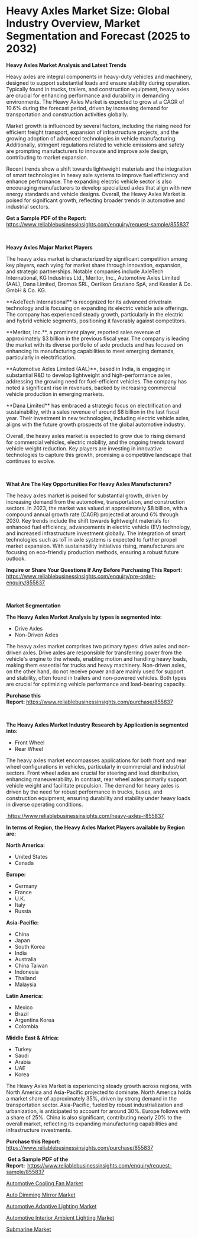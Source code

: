 <p><h1>Heavy Axles Market Size: Global Industry Overview, Market Segmentation and Forecast (2025 to 2032)</h1></p><p><strong>Heavy Axles Market Analysis and Latest Trends</strong></p>
<p><p>Heavy axles are integral components in heavy-duty vehicles and machinery, designed to support substantial loads and ensure stability during operation. Typically found in trucks, trailers, and construction equipment, heavy axles are crucial for enhancing performance and durability in demanding environments. The Heavy Axles Market is expected to grow at a CAGR of 10.6% during the forecast period, driven by increasing demand for transportation and construction activities globally.</p><p>Market growth is influenced by several factors, including the rising need for efficient freight transport, expansion of infrastructure projects, and the growing adoption of advanced technologies in vehicle manufacturing. Additionally, stringent regulations related to vehicle emissions and safety are prompting manufacturers to innovate and improve axle design, contributing to market expansion. </p><p>Recent trends show a shift towards lightweight materials and the integration of smart technologies in heavy axle systems to improve fuel efficiency and enhance performance. The expanding electric vehicle sector is also encouraging manufacturers to develop specialized axles that align with new energy standards and vehicle designs. Overall, the Heavy Axles Market is poised for significant growth, reflecting broader trends in automotive and industrial sectors.</p></p>
<p><strong>Get a Sample PDF of the Report:&nbsp;</strong> <a href="https://www.reliablebusinessinsights.com/enquiry/request-sample/855837?utm_campaign=1873&utm_medium=2&utm_source=Github&utm_content=ia&utm_term=30032025&utm_id=heavy-axles">https://www.reliablebusinessinsights.com/enquiry/request-sample/855837</a></p>
<p>&nbsp;</p>
<p><strong>Heavy Axles Major Market Players</strong></p>
<p><p>The heavy axles market is characterized by significant competition among key players, each vying for market share through innovation, expansion, and strategic partnerships. Notable companies include AxleTech International, KG Industries Ltd., Meritor, Inc., Automotive Axles Limited (AAL), Dana Limited, Dromos SRL, Oerlikon Graziano SpA, and Kessler & Co. GmbH & Co. KG.</p><p>**AxleTech International** is recognized for its advanced drivetrain technology and is focusing on expanding its electric vehicle axle offerings. The company has experienced steady growth, particularly in the electric and hybrid vehicle segments, positioning it favorably against competitors.</p><p>**Meritor, Inc.**, a prominent player, reported sales revenue of approximately $3 billion in the previous fiscal year. The company is leading the market with its diverse portfolio of axle products and has focused on enhancing its manufacturing capabilities to meet emerging demands, particularly in electrification.</p><p>**Automotive Axles Limited (AAL)**, based in India, is engaging in substantial R&D to develop lightweight and high-performance axles, addressing the growing need for fuel-efficient vehicles. The company has noted a significant rise in revenues, backed by increasing commercial vehicle production in emerging markets.</p><p>**Dana Limited** has embraced a strategic focus on electrification and sustainability, with a sales revenue of around $8 billion in the last fiscal year. Their investment in new technologies, including electric vehicle axles, aligns with the future growth prospects of the global automotive industry.</p><p>Overall, the heavy axles market is expected to grow due to rising demand for commercial vehicles, electric mobility, and the ongoing trends toward vehicle weight reduction. Key players are investing in innovative technologies to capture this growth, promising a competitive landscape that continues to evolve.</p></p>
<p>&nbsp;</p>
<p><strong>What Are The Key Opportunities For Heavy Axles Manufacturers?</strong></p>
<p><p>The heavy axles market is poised for substantial growth, driven by increasing demand from the automotive, transportation, and construction sectors. In 2023, the market was valued at approximately $8 billion, with a compound annual growth rate (CAGR) projected at around 6% through 2030. Key trends include the shift towards lightweight materials for enhanced fuel efficiency, advancements in electric vehicle (EV) technology, and increased infrastructure investment globally. The integration of smart technologies such as IoT in axle systems is expected to further propel market expansion. With sustainability initiatives rising, manufacturers are focusing on eco-friendly production methods, ensuring a robust future outlook.</p></p>
<p><strong>Inquire or Share Your Questions If Any Before Purchasing This Report:</strong> <a href="https://www.reliablebusinessinsights.com/enquiry/pre-order-enquiry/855837?utm_campaign=1873&utm_medium=2&utm_source=Github&utm_content=ia&utm_term=30032025&utm_id=heavy-axles">https://www.reliablebusinessinsights.com/enquiry/pre-order-enquiry/855837</a></p>
<p>&nbsp;</p>
<p><strong>Market Segmentation</strong></p>
<p><strong>The Heavy Axles Market Analysis by types is segmented into:</strong></p>
<p><ul><li>Drive Axles</li><li>Non-Driven Axles</li></ul></p>
<p><p>The heavy axles market comprises two primary types: drive axles and non-driven axles. Drive axles are responsible for transferring power from the vehicle's engine to the wheels, enabling motion and handling heavy loads, making them essential for trucks and heavy machinery. Non-driven axles, on the other hand, do not receive power and are mainly used for support and stability, often found in trailers and non-powered vehicles. Both types are crucial for optimizing vehicle performance and load-bearing capacity.</p></p>
<p><strong>Purchase this Report:&nbsp;</strong><a href="https://www.reliablebusinessinsights.com/purchase/855837?utm_campaign=1873&utm_medium=2&utm_source=Github&utm_content=ia&utm_term=30032025&utm_id=heavy-axles">https://www.reliablebusinessinsights.com/purchase/855837</a></p>
<p>&nbsp;</p>
<p><strong>The Heavy Axles Market Industry Research by Application is segmented into:</strong></p>
<p><ul><li>Front Wheel</li><li>Rear Wheel</li></ul></p>
<p><p>The heavy axles market encompasses applications for both front and rear wheel configurations in vehicles, particularly in commercial and industrial sectors. Front wheel axles are crucial for steering and load distribution, enhancing maneuverability. In contrast, rear wheel axles primarily support vehicle weight and facilitate propulsion. The demand for heavy axles is driven by the need for robust performance in trucks, buses, and construction equipment, ensuring durability and stability under heavy loads in diverse operating conditions.</p></p>
<p><a href="https://www.reliablebusinessinsights.com/heavy-axles-r855837?utm_campaign=1873&utm_medium=2&utm_source=Github&utm_content=ia&utm_term=30032025&utm_id=heavy-axles">&nbsp;https://www.reliablebusinessinsights.com/heavy-axles-r855837</a></p>
<p><strong>In terms of Region, the Heavy Axles Market Players available by Region are:</strong></p>
<p>
    <p> <strong> North America: </strong>
        <ul>
            <li>United States</li>
            <li>Canada</li>
        </ul>
        </p> 
    <p> <strong> Europe: </strong>
        <ul>
            <li>Germany</li>
            <li>France</li>
            <li>U.K.</li>
            <li>Italy</li>
            <li>Russia</li>
        </ul>
        </p> 
    <p> <strong> Asia-Pacific: </strong>
        <ul>
            <li>China</li>
            <li>Japan</li>
            <li>South Korea</li>
            <li>India</li>
            <li>Australia</li>
            <li>China Taiwan</li>
            <li>Indonesia</li>
            <li>Thailand</li>
            <li>Malaysia</li>
        </ul>
        </p> 
    <p> <strong> Latin America: </strong>
        <ul>
            <li>Mexico</li>
            <li>Brazil</li>
            <li>Argentina Korea</li>
            <li>Colombia</li>
        </ul>
        </p> 
    <p> <strong> Middle East & Africa: </strong>
        <ul>
            <li>Turkey</li>
            <li>Saudi</li>
            <li>Arabia</li>
            <li>UAE</li>
            <li>Korea</li>
        </ul>
    </p>
    </p>
<p><p>The Heavy Axles Market is experiencing steady growth across regions, with North America and Asia-Pacific projected to dominate. North America holds a market share of approximately 35%, driven by strong demand in the transportation sector. Asia-Pacific, fueled by robust industrialization and urbanization, is anticipated to account for around 30%. Europe follows with a share of 25%. China is also significant, contributing nearly 20% to the overall market, reflecting its expanding manufacturing capabilities and infrastructure investments.</p></p>
<p><strong>Purchase this Report: </strong><a href="https://www.reliablebusinessinsights.com/purchase/855837?utm_campaign=1873&utm_medium=2&utm_source=Github&utm_content=ia&utm_term=30032025&utm_id=heavy-axles">https://www.reliablebusinessinsights.com/purchase/855837</a></p>
<p>&nbsp;<strong>Get a Sample PDF of the Report:&nbsp;&nbsp;</strong><a href="https://www.reliablebusinessinsights.com/enquiry/request-sample/855837?utm_campaign=1873&utm_medium=2&utm_source=Github&utm_content=ia&utm_term=30032025&utm_id=heavy-axles">https://www.reliablebusinessinsights.com/enquiry/request-sample/855837</a></p>
<p><strong></strong></p>
<p><p><a href="https://github.com/yosenadhler/Market-Research-Report-List-1/blob/main/automotive-cooling-fan-market.md?utm_campaign=1873&utm_medium=2&utm_source=Github&utm_content=ia&utm_term=30032025&utm_id=heavy-axles">Automotive Cooling Fan Market</a></p><p><a href="https://github.com/safurdorthu8/Market-Research-Report-List-1/blob/main/auto-dimming-mirror-market.md?utm_campaign=1873&utm_medium=2&utm_source=Github&utm_content=ia&utm_term=30032025&utm_id=heavy-axles">Auto Dimming Mirror Market</a></p><p><a href="https://github.com/achilekirwan/Market-Research-Report-List-1/blob/main/automotive-adaptive-lighting-market.md?utm_campaign=1873&utm_medium=2&utm_source=Github&utm_content=ia&utm_term=30032025&utm_id=heavy-axles">Automotive Adaptive Lighting Market</a></p><p><a href="https://github.com/bettysbozer/Market-Research-Report-List-1/blob/main/automotive-interior-ambient-lighting-market.md?utm_campaign=1873&utm_medium=2&utm_source=Github&utm_content=ia&utm_term=30032025&utm_id=heavy-axles">Automotive Interior Ambient Lighting Market</a></p><p><a href="https://github.com/roceljiabur/Market-Research-Report-List-1/blob/main/submarine-market.md?utm_campaign=1873&utm_medium=2&utm_source=Github&utm_content=ia&utm_term=30032025&utm_id=heavy-axles">Submarine Market</a></p></p>